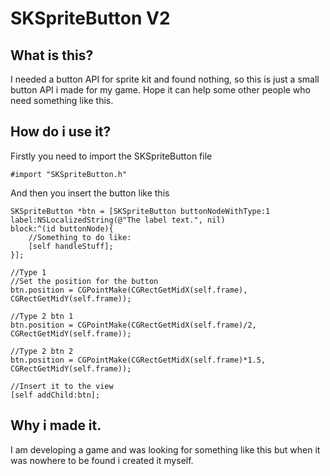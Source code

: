 # SKSpriteButton V2

## What is this?

I needed a button API for sprite kit and found nothing, so this is just a small button API i made for my game.
Hope it can help some other people who need something like this.

## How do i use it?

Firstly you need to import the SKSpriteButton file
``` objc
#import "SKSpriteButton.h"
```

And then you insert the button like this
``` objc
SKSpriteButton *btn = [SKSpriteButton buttonNodeWithType:1
label:NSLocalizedString(@"The label text.", nil)
block:^(id buttonNode){
    //Something to do like:
    [self handleStuff];
}];

//Type 1
//Set the position for the button
btn.position = CGPointMake(CGRectGetMidX(self.frame), CGRectGetMidY(self.frame));

//Type 2 btn 1
btn.position = CGPointMake(CGRectGetMidX(self.frame)/2, CGRectGetMidY(self.frame));

//Type 2 btn 2
btn.position = CGPointMake(CGRectGetMidX(self.frame)*1.5, CGRectGetMidY(self.frame));

//Insert it to the view
[self addChild:btn];

```

## Why i made it.

I am developing a game and was looking for something like this but when it was nowhere to be found i created it myself.

